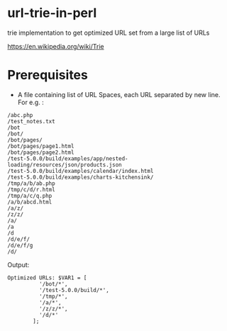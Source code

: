 # url-trie-in-perl

trie implementation to get optimized URL set from a large list of URLs 

https://en.wikipedia.org/wiki/Trie

# Prerequisites
- A file containing list of URL Spaces, each URL separated by new line. For e.g. :

```
/abc.php
/test_notes.txt
/bot
/bot/
/bot/pages/
/bot/pages/page1.html
/bot/pages/page2.html
/test-5.0.0/build/examples/app/nested-loading/resources/json/products.json
/test-5.0.0/build/examples/calendar/index.html
/test-5.0.0/build/examples/charts-kitchensink/
/tmp/a/b/ab.php
/tmp/c/d/r.html
/tmp/a/c/q.php
/a/b/abcd.html
/a/z/
/z/z/
/a/
/a
/d
/d/e/f/
/d/e/f/g
/d/
```
Output:
```
Optimized URLs: $VAR1 = [
          '/bot/*',
          '/test-5.0.0/build/*',
          '/tmp/*',
          '/a/*',
          '/z/z/*',
          '/d/*'
        ];
```
